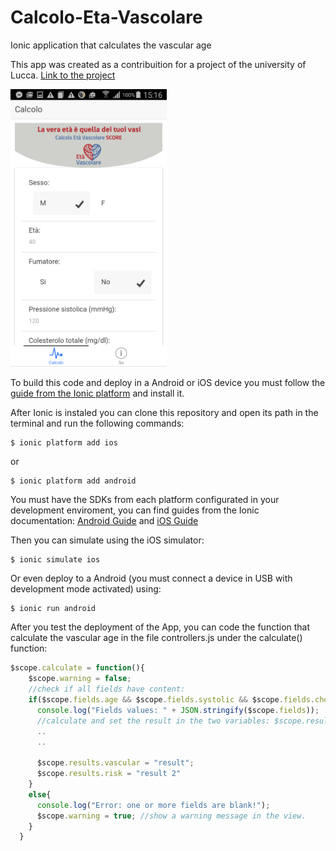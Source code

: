 # Calcolo-Eta-Vascolare
Ionic application that calculates the vascular age

This app was created as a contribuition for a project of the university of Lucca. 
[Link to the project](http://sysma.imtlucca.it/vascularage/#form)

<img src="https://github.com/matheusferreira/Calcolo-Eta-Vascolare/blob/master/repository-images/Android%20device%20test.png?raw=true" width="250x">

To build this code and deploy in a Android or iOS device you must follow the [guide from the Ionic platform](http://ionicframework.com/getting-started/) and install it.

After Ionic is instaled you can clone this repository and open its path in the terminal and run the following commands:
```terminal
$ ionic platform add ios
```
or
```terminal
$ ionic platform add android
```

You must have the SDKs from each platform configurated in your development enviroment, you can find guides from the Ionic documentation:
[Android Guide](http://cordova.apache.org/docs/en/3.4.0/guide/platforms/android/index.html#Android%20Platform%20Guide) and [iOS Guide](http://cordova.apache.org/docs/en/3.4.0/guide/platforms/ios/index.html#iOS%20Platform%20Guide)

Then you can simulate using the iOS simulator:
```terminal
$ ionic simulate ios
```
Or even deploy to a Android (you must connect a device in USB with development mode activated) using:
```terminal
$ ionic run android
```

After you test the deployment of the App, you can code the function that calculate the vascular age in the file controllers.js under the calculate() function:

```javascript
$scope.calculate = function(){
    $scope.warning = false;
    //check if all fields have content:
    if($scope.fields.age && $scope.fields.systolic && $scope.fields.cholesterol){
      console.log("Fields values: " + JSON.stringify($scope.fields));
      //calculate and set the result in the two variables: $scope.results.vascular and $scope.results.risk. The value will be updated in the view automatically.
      ..
      ..
      
      $scope.results.vascular = "result";
      $scope.results.risk = "result 2"
    }
    else{
      console.log("Error: one or more fields are blank!");
      $scope.warning = true; //show a warning message in the view. 
    }
  }
```
